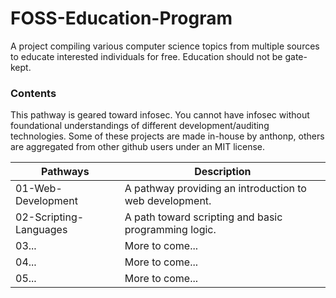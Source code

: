 # FOSS-Education-Program
A project compiling various computer science topics from multiple sources to educate interested individuals for free. Education should not be gate-kept.

### Contents
This pathway is geared toward infosec. You cannot have infosec without foundational
understandings of different development/auditing technologies. Some of these projects
are made in-house by anthonp, others are aggregated from other github users under an MIT
license.

Pathways  |  Description
-------- | -------------
01-Web-Development | A pathway providing an introduction to web development.
02-Scripting-Languages  | A path toward scripting and basic programming logic.
03...  | More to come...
04... | More to come...
05... | More to come...
